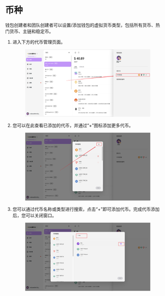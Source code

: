 # 币种

钱包创建者和团队创建者可以设置/添加钱包的虚拟货币类型，包括所有货币、热门货币、主链和稳定币。

1. 进入下方的代币管理页面。<br>

   <figure>     <img  src="../images/Snipaste_2025-08-20_17-48-24.png"          width="900"          height="auto"     > </figure>

1. 您可以在此查看已添加的代币，并通过“+”图标添加更多代币。<br>

   <figure>     <img  src="../images/Snipaste_2025-08-20_17-50-55.png"          width="900"          height="auto"     > </figure>

1. 您可以通过代币名称或类型进行搜索，点击“+”即可添加代币。完成代币添加后，您可以关闭窗口。<br>

   <figure>     <img  src="../images/Snipaste_2025-08-20_17-52-06.png"          width="900"          height="auto"     > </figure>

   

​		
